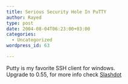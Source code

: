 ```yaml
---
title: Serious Security Hole In PuTTY
author: Rayed
type: post
date: 2004-08-04T06:23:00+03:00
categories:
  - Uncategorized
wordpress_id: 63

---
```

<div style="clear:both;"></div>
<p>Putty is my favorite SSH client for windows.<br />Upgrade to 0.55, for more info check <a href="http://developers.slashdot.org/article.pl?sid=04/08/04/1216258&#038;tid=93&#038;tid=201&#038;tid=8&#038;tid=218">Slashdot</a></p>
<div style="clear:both; padding-bottom: 0.25em;"></div>
